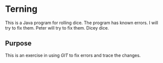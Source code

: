 # Terning
This is a Java program for rolling dice.
The program has known errors.
I will try to fix them.
Peter will try to fix them.
Dicey dice.

## Purpose
This is an exercise in using _GIT_ to fix errors and trace the changes.
